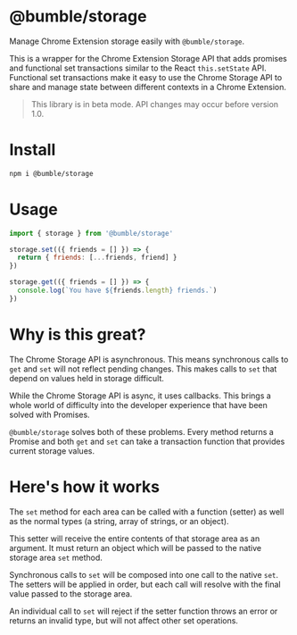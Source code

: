 # @bumble/storage

Manage Chrome Extension storage easily with `@bumble/storage`.

This is a wrapper for the Chrome Extension Storage API that adds promises and functional set transactions similar to the React `this.setState` API. Functional set transactions make it easy to use the Chrome Storage API to share and manage state between different contexts in a Chrome Extension.

> This library is in beta mode. API changes may occur before version 1.0.

# Install

```sh
npm i @bumble/storage
```

# Usage

```javascript
import { storage } from '@bumble/storage'

storage.set(({ friends = [] }) => {
  return { friends: [...friends, friend] }
})

storage.get(({ friends = [] }) => {
  console.log(`You have ${friends.length} friends.`)
})
```

# Why is this great?

The Chrome Storage API is asynchronous. This means synchronous calls to `get` and `set` will not reflect pending changes. This makes calls to `set` that depend on values held in storage difficult.

While the Chrome Storage API is async, it uses callbacks. This brings a whole world of difficulty into the developer experience that have been solved with Promises.

`@bumble/storage` solves both of these problems. Every method returns a Promise and both `get` and `set` can take a transaction function that provides current storage values.

# Here's how it works

The `set` method for each area can be called with a function (setter) as well as the normal types (a string, array of strings, or an object).

This setter will receive the entire contents of that storage area as an argument. It must return an object which will be passed to the native storage area `set` method.

Synchronous calls to `set` will be composed into one call to the native `set`. The setters will be applied in order, but each call will resolve with the final value passed to the storage area.

An individual call to `set` will reject if the setter function throws an error or returns an invalid type, but will not affect other set operations.
